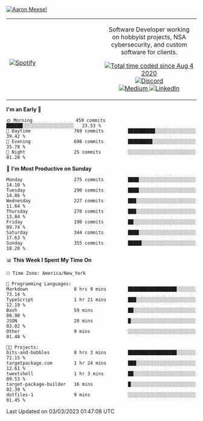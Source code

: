 [![Aaron Meese!](https://user-images.githubusercontent.com/17814535/88975338-a2aabf00-d27f-11ea-963f-8a19608716b4.png)](https://github.com/ajmeese7/readme-ascii "README ASCII")

<!-- Modified from project here: https://github.com/novatorem/novatorem -->
<table width="100%">
  <tr>
  <td width="50%">

&nbsp; <br> [![Spotify](https://ajmeese7.vercel.app/api/spotify)](https://open.spotify.com/user/ajmeese)

  </td>
  <td width="50%">
    <p align="center">
    Software Developer working on hobbyist projects, NSA cybersecurity, and custom software for clients.
    </p>
    <p align="center">
      <a href="https://wakatime.com/@f726891d-3b02-46cd-9b60-e8c59f9e2b14">
        <img src="https://wakatime.com/badge/user/f726891d-3b02-46cd-9b60-e8c59f9e2b14.svg" alt="Total time coded since Aug 4 2020" title="WakaTime" />
      </a>
      <a href="http://link.aaronmeese.com/discord">
        <img src="https://img.shields.io/badge/discord-ajmeese7%234835-369?style=flat-square&logo=discord&logoColor=white&color=purple" alt="Discord" title="Discord">
      </a>
      <br />
      <a href="https://link.aaronmeese.com/medium">
        <img src="https://img.shields.io/badge/medium-ajmeese7-1DB954?style=flat-square&logo=medium&logoColor=white" alt="Medium" title="Medium">
      </a>
      <a href="https://link.aaronmeese.com/linkedin">
        <img src="https://img.shields.io/badge/linkedIn-aaronmeese-1DB954?style=flat-square&logo=linkedin&logoColor=white&color=blue" alt="LinkedIn" title="LinkedIn">
      </a>
    </p>
  </td>

</table>

[//]: <> (The `&nbsp;` is to have Aphelion take up more space)

<!--START_SECTION:waka-->
**I'm an Early 🐤** 

```text
🌞 Morning                459 commits         ██████░░░░░░░░░░░░░░░░░░░   23.53 % 
🌆 Daytime                769 commits         ██████████░░░░░░░░░░░░░░░   39.42 % 
🌃 Evening                698 commits         █████████░░░░░░░░░░░░░░░░   35.78 % 
🌙 Night                  25 commits          ░░░░░░░░░░░░░░░░░░░░░░░░░   01.28 % 
```
📅 **I'm Most Productive on Sunday** 

```text
Monday                   275 commits         ████░░░░░░░░░░░░░░░░░░░░░   14.10 % 
Tuesday                  290 commits         ████░░░░░░░░░░░░░░░░░░░░░   14.86 % 
Wednesday                227 commits         ███░░░░░░░░░░░░░░░░░░░░░░   11.64 % 
Thursday                 270 commits         ███░░░░░░░░░░░░░░░░░░░░░░   13.84 % 
Friday                   190 commits         ██░░░░░░░░░░░░░░░░░░░░░░░   09.74 % 
Saturday                 344 commits         ████░░░░░░░░░░░░░░░░░░░░░   17.63 % 
Sunday                   355 commits         █████░░░░░░░░░░░░░░░░░░░░   18.20 % 
```


📊 **This Week I Spent My Time On** 

```text
🕑︎ Time Zone: America/New_York

💬 Programming Languages: 
Markdown                 8 hrs 9 mins        ██████████████████░░░░░░░   73.14 % 
TypeScript               1 hr 21 mins        ███░░░░░░░░░░░░░░░░░░░░░░   12.19 % 
Bash                     59 mins             ██░░░░░░░░░░░░░░░░░░░░░░░   08.90 % 
JSON                     20 mins             █░░░░░░░░░░░░░░░░░░░░░░░░   03.02 % 
Other                    9 mins              ░░░░░░░░░░░░░░░░░░░░░░░░░   01.48 % 

🐱‍💻 Projects: 
bits-and-bobbles         8 hrs 3 mins        ██████████████████░░░░░░░   72.15 % 
targetpackage.com        1 hr 24 mins        ███░░░░░░░░░░░░░░░░░░░░░░   12.61 % 
tweetshell               1 hr 3 mins         ██░░░░░░░░░░░░░░░░░░░░░░░   09.53 % 
target-package-builder   16 mins             █░░░░░░░░░░░░░░░░░░░░░░░░   02.39 % 
dotfiles-1               9 mins              ░░░░░░░░░░░░░░░░░░░░░░░░░   01.45 % 
```


 Last Updated on 03/03/2023 01:47:08 UTC
<!--END_SECTION:waka-->
